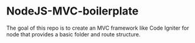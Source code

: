 NodeJS-MVC-boilerplate
======================

The goal of this repo is to create an MVC framework like Code Igniter for node that provides a basic folder and route structure.
